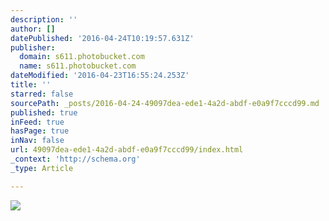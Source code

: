 ```yaml
---
description: ''
author: []
datePublished: '2016-04-24T10:19:57.631Z'
publisher:
  domain: s611.photobucket.com
  name: s611.photobucket.com
dateModified: '2016-04-23T16:55:24.253Z'
title: ''
starred: false
sourcePath: _posts/2016-04-24-49097dea-ede1-4a2d-abdf-e0a9f7cccd99.md
published: true
inFeed: true
hasPage: true
inNav: false
url: 49097dea-ede1-4a2d-abdf-e0a9f7cccd99/index.html
_context: 'http://schema.org'
_type: Article

---
```

![](http://i611.photobucket.com/albums/tt191/Leda_Grace_Rasmussen/2016-04-21%2020.28.46_zps0hpvmlpx.jpg?1461429577971&1461429588773&1461429602724&1461429624432)